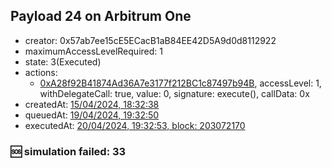 ## Payload 24 on Arbitrum One

- creator: 0x57ab7ee15cE5ECacB1aB84EE42D5A9d0d8112922
- maximumAccessLevelRequired: 1
- state: 3(Executed)
- actions:
  - [0xA28f92B41874Ad36A7e3177f212BC1c87497b94B](https://arbiscan.io/tx/0xA28f92B41874Ad36A7e3177f212BC1c87497b94B), accessLevel: 1, withDelegateCall: true, value: 0, signature: execute(), callData: 0x
- createdAt: [15/04/2024, 18:32:38](https://arbiscan.io/tx/0x4b689d5c05ac241e125c47700a043006c8d873e2fae6fd5bb9c682701ceb4503)
- queuedAt: [19/04/2024, 19:32:50](https://arbiscan.io/tx/0xf6bea12c82eb95be1311d84e1f7c4398a5a9b8663c2b44d53ee5a444bcaa798e)
- executedAt: [20/04/2024, 19:32:53, block: 203072170](https://arbiscan.io/tx/0x8bb7251e9dde6b5605effdf3445ceeee34ac8d274da8bf819f0d32255ba7df6c)

### :sos: simulation failed: 33
